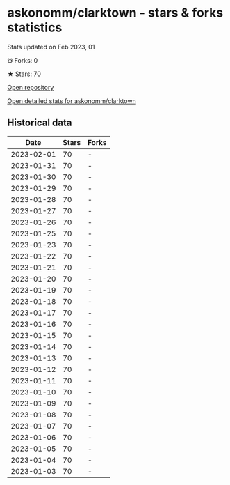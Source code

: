 # askonomm/clarktown - stars & forks statistics

Stats updated on Feb 2023, 01

☋ Forks: 0

★ Stars: 70

[Open repository](https://github.com/askonomm/clarktown)

[Open detailed stats for askonomm/clarktown](https://reviewgithub.com/rep/askonomm/clarktown)

## Historical data
| Date | Stars | Forks |
|------|-------|-------|
| 2023-02-01 | 70 | - | 
| 2023-01-31 | 70 | - | 
| 2023-01-30 | 70 | - | 
| 2023-01-29 | 70 | - | 
| 2023-01-28 | 70 | - | 
| 2023-01-27 | 70 | - | 
| 2023-01-26 | 70 | - | 
| 2023-01-25 | 70 | - | 
| 2023-01-23 | 70 | - | 
| 2023-01-22 | 70 | - | 
| 2023-01-21 | 70 | - | 
| 2023-01-20 | 70 | - | 
| 2023-01-19 | 70 | - | 
| 2023-01-18 | 70 | - | 
| 2023-01-17 | 70 | - | 
| 2023-01-16 | 70 | - | 
| 2023-01-15 | 70 | - | 
| 2023-01-14 | 70 | - | 
| 2023-01-13 | 70 | - | 
| 2023-01-12 | 70 | - | 
| 2023-01-11 | 70 | - | 
| 2023-01-10 | 70 | - | 
| 2023-01-09 | 70 | - | 
| 2023-01-08 | 70 | - | 
| 2023-01-07 | 70 | - | 
| 2023-01-06 | 70 | - | 
| 2023-01-05 | 70 | - | 
| 2023-01-04 | 70 | - | 
| 2023-01-03 | 70 | - | 

